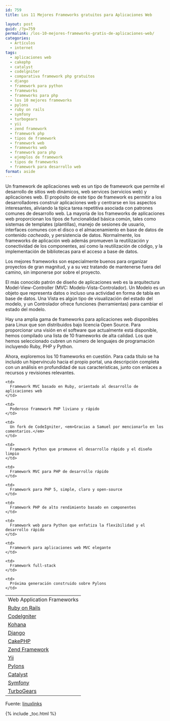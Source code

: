 ```yaml
---
id: 759
title: Los 11 Mejores Frameworks gratuitos para Aplicaciones Web

layout: post
guid: /?p=759
permalink: /los-10-mejores-frameworks-gratis-de-aplicaciones-web/
categories:
  - Artículos
  - internet
tags:
  - aplicaciones web
  - cakephp
  - catalyst
  - codelgniter
  - comparativa framework php gratuitos
  - django
  - framework para python
  - frameworks
  - frameworks para php
  - los 10 mejores frameworks
  - pylons
  - ruby on rails
  - symfony
  - turbogears
  - yii
  - zend framework
  - framework php
  - tipos de framework
  - framework web
  - frameworks web
  - framework para php
  - ejemplos de framework
  - tipos de frameworks
  - framework para desarrollo web
format: aside
---
```

Un framework de aplicaciones web es un tipo de framework que permite el desarrollo de sitios web dinámicos, web services (servicios web) y aplicaciones web. El propósito de este tipo de framework es permitir a los desarrolladores construir aplicaciones web y centrarse en los aspectos interesantes, aliviando la típica tarea repetitiva asociada con patrones comunes de desarrollo web. La mayoría de los frameworks de aplicaciones web proporcionan los tipos de funcionalidad básica común, tales como sistemas de templates (plantillas), manejo de sesiones de usuario, interfaces comunes con el disco o el almacenamiento en base de datos de contenido *cacheado*, y persistencia de datos. Normalmente, los frameworks de aplicación web además promueven la reutilización y conectividad de los componentes, así como la reutilización de código, y la implementación de bibliotecas para el acceso a base de datos.

Los mejores frameworks son especialmente buenos para organizar proyectos de gran magnitud, y a su vez tratando de mantenerse fuera del camino, sin imponerse por sobre el proyecto.

El más conocido patrón de diseño de aplicaciones web es la arquitectura Model-View-Controller (MVC: Modelo-Vista-Controlador). Un Modelo es un objeto que representa datos o incluso una actividad en forma de tabla en base de datos. Una Vista es algún tipo de visualización del estado del modelo, y un Controlador ofrece funciones (herramientas) para cambiar el estado del modelo.

Hay una amplia gama de frameworks para aplicaciones web disponibles para Linux que son distribuidos bajo licencia Open Source. Para proporcionar una visión en el software que actualmente está disponible, hemos compilado una lista de 10 frameworks de alta calidad. Los que hemos seleccionado cubren un número de lenguajes de programación incluyendo Ruby, PHP y Python.

Ahora, exploremos los 10 frameworks en cuestión. Para cada título se ha incluido un hipervínculo hacia el propio portal, una descripción completa con un análisis en profundidad de sus características, junto con enlaces a recursos y revisiones relevantes.


<!--ad-->

<table class="aligncenter" border="0" cellspacing="0" cellpadding="5">
  <tr>
    <td rowspan="1" colspan="2">
      Web Application Frameworks
    </td>
  </tr>

  <tr>
    <td>
      <a href="http://www.linuxlinks.com/article/20120525000539219/RubyonRails.html">Ruby on Rails</a>
    </td>

    <td>
      Framework MVC basado en Ruby, orientado al desarrollo de aplicaciones web
    </td>
  </tr>

  <tr>
    <td>
      <a href="http://www.linuxlinks.com/article/20120525000531497/CodeIgniter.html">CodeIgniter</a>
    </td>

    <td>
      Poderoso framework PHP liviano y rápido
    </td>
  </tr>

  <tr>
    <td>
      <a href="http://kohanaframework.org/">Kohana</a>
    </td>

    <td>
      Un fork de CodeIgniter, <em>Gracias a Samuel por mencionarlo en los comentarios.</em>
    </td>
  </tr>

  <tr>
    <td>
      <a href="http://www.linuxlinks.com/article/20120525000545879/Django.html">Django</a>
    </td>

    <td>
      Framework Python que promueve el desarrollo rápido y el diseño limpio
    </td>
  </tr>

  <tr>
    <td>
      <a href="http://www.linuxlinks.com/article/20120525000252509/CakePHP.html">CakePHP</a>
    </td>

    <td>
      Framework MVC para PHP de desarrollo rápido
    </td>
  </tr>

  <tr>
    <td>
      <a href="http://www.linuxlinks.com/article/20120525000536311/ZendFramework.html">Zend Framework</a>
    </td>

    <td>
      Framework para PHP 5, simple, claro y open-source
    </td>
  </tr>

  <tr>
    <td>
      <a href="http://www.linuxlinks.com/article/2012052500054269/Yii.html">Yii</a>
    </td>

    <td>
      Framework PHP de alto rendimiento basado en componentes
    </td>
  </tr>

  <tr>
    <td>
      <a href="http://www.linuxlinks.com/article/2012052500055227/Pylons.html">Pylons</a>
    </td>

    <td>
      Framework web para Python que enfatiza la flexibilidad y el desarrollo rápido
    </td>
  </tr>

  <tr>
    <td>
      <a href="http://www.linuxlinks.com/article/20120525000602635/Catalyst.html">Catalyst</a>
    </td>

    <td>
      Framework para aplicaciones web MVC elegante
    </td>
  </tr>

  <tr>
    <td>
      <a href="http://www.linuxlinks.com/article/20120525000534344/Symfony.html">Symfony</a>
    </td>

    <td>
      Framework full-stack
    </td>
  </tr>

  <tr>
    <td>
      <a href="http://www.linuxlinks.com/article/20120525000548217/TurboGears.html">TurboGears</a>
    </td>

    <td>
      Próxima generación construido sobre Pylons
    </td>
  </tr>
</table>

Fuente: <a href="http://www.linuxlinks.com/article/20120525000054705/ApplicationFrameworks.html" target="_blank">linuxlinks</a>



{% include _toc.html %}
